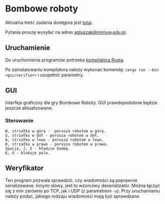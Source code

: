 # Bombowe roboty

Aktualna treść zadania dostępna jest [tutaj](https://docs.google.com/document/d/1t99N_8okRU4Dlyd9b8HL6TIW6wLmYICTwwwCBxLSitI/edit).

Pytania proszę wysyłać na adres agluszak@mimuw.edu.pl.

## Uruchamienie

Do uruchomienia programów potrzeba [kompilatora Rusta](https://rustup.rs/).

Po zainstalowaniu kompilatora należy wykonać komendę:
`cargo run --bin <gui/verifier>` i uzupełnić parametry.

## GUI

Interfejs graficzny dla gry Bombowe Roboty.
GUI prawdopodobnie będzie jeszcze aktualizowane.

### Sterowanie

```
W, strzałka w górę -  porusza robotem w górę.
S, strzałka w dół - porusza robotem w dół.
A, strzałka w lewo - porusza robotem w lewo.
D, strzałka w prawo - porusza robotem w prawo.
Spacja, J, Z - kładzie bombę.
K, X - blokuje pole.
```

## Weryfikator

Ten program pozwala sprawdzić, czy wiadomości są poprawnie serializowane.
Innymi słowy, jest to wzorcowy deserializator. Można łączyć się z nim zarówno po TCP, jak i UDP (z parametrem `-u`).
Przy uruchamianiu należy podać, jakiego rodzaju wiadomości mają być sprawdzane.
